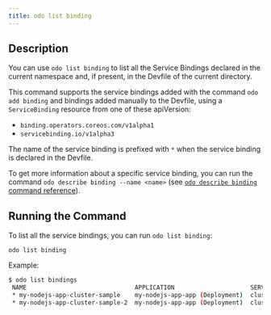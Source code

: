 ```yaml
---
title: odo list binding
---
```


## Description

You can use `odo list binding` to list all the Service Bindings declared in the current namespace and, if present, 
in the Devfile of the current directory.

This command supports the service bindings added with the command `odo add binding` and bindings added manually
to the Devfile, using a `ServiceBinding` resource from one of these apiVersion:
- `binding.operators.coreos.com/v1alpha1`
- `servicebinding.io/v1alpha3`

The name of the service binding is prefixed with `*` when the service binding is declared in the Devfile.

To get more information about a specific service binding, you can run the command `odo describe binding --name <name>` (see [`odo describe binding` command reference](./describe-binding.md)).

## Running the Command

To list all the service bindings, you can run `odo list binding`:
```shell
odo list binding
```

Example:

```sh
$ odo list bindings
 NAME                              APPLICATION                     SERVICES                                                   RUNNING IN 
 * my-nodejs-app-cluster-sample    my-nodejs-app-app (Deployment)  cluster-sample (Cluster.postgresql.k8s.enterprisedb.io)    Dev       
 * my-nodejs-app-cluster-sample-2  my-nodejs-app-app (Deployment)  cluster-sample-2 (Cluster.postgresql.k8s.enterprisedb.io)  Dev       
```
